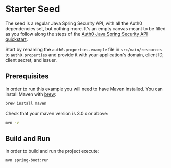 # Starter Seed

The seed is a regular Java Spring Security API, with all the Auth0 dependencies set, but nothing more. It's an empty canvas meant to be filled as you follow along the steps of the [Auth0 Java Spring Security API quickstart](https://auth0.com/docs/quickstart/backend/java-spring-security).

Start by renaming the `auth0.properties.example` file in `src/main/resources` to `auth0.properties` and provide it with your application's domain, client ID, client secret, and issuer.

## Prerequisites

In order to run this example you will need to have Maven installed. You can install Maven with [brew](http://brew.sh/):

```sh
brew install maven
```

Check that your maven version is 3.0.x or above:

```sh
mvn -v
```

## Build and Run

In order to build and run the project execute:

```sh
mvn spring-boot:run
```
